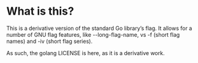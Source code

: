 # What is this?

This is a derivative version of the standard Go library’s flag. It allows for a number of GNU flag features, like --long-flag-name, vs -f (short flag names) and -iv (short flag series).

As such, the golang LICENSE is here, as it is a derivative work.
